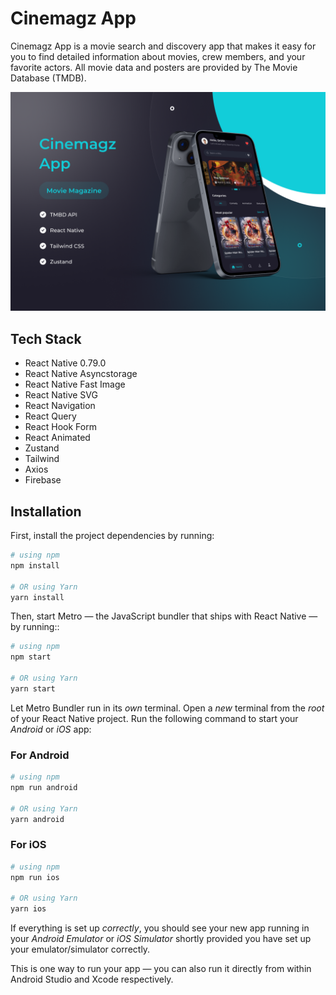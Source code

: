 # Cinemagz App

Cinemagz App is a movie search and discovery app that makes it easy for you to find detailed information about movies, crew members, and your favorite actors. All movie data and posters are provided by The Movie Database (TMDB).

![App Screenshot](docs/images/Cinemagz.png)

## Tech Stack

- React Native 0.79.0
- React Native Asyncstorage
- React Native Fast Image
- React Native SVG
- React Navigation
- React Query
- React Hook Form
- React Animated
- Zustand
- Tailwind
- Axios
- Firebase

## Installation

First, install the project dependencies by running:

```bash
# using npm
npm install

# OR using Yarn
yarn install
```

Then, start Metro — the JavaScript bundler that ships with React Native — by running::

```bash
# using npm
npm start

# OR using Yarn
yarn start
```

Let Metro Bundler run in its _own_ terminal. Open a _new_ terminal from the _root_ of your React Native project. Run the following command to start your _Android_ or _iOS_ app:

### For Android

```bash
# using npm
npm run android

# OR using Yarn
yarn android
```

### For iOS

```bash
# using npm
npm run ios

# OR using Yarn
yarn ios
```

If everything is set up _correctly_, you should see your new app running in your _Android Emulator_ or _iOS Simulator_ shortly provided you have set up your emulator/simulator correctly.

This is one way to run your app — you can also run it directly from within Android Studio and Xcode respectively.
